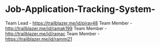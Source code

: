 # Job-Application-Tracking-System- 

Team Lead - https://trailblazer.me/id/pirav48 
Team Member - http://trailblazer.me/id/ramak199
Team Member - http://trailblazer.me/id/ramac
Team Member - https://trailblazer.me/id/rammi21
